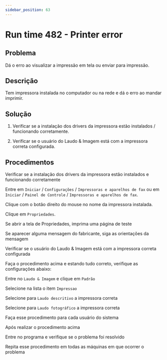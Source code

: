 ```yaml
---
sidebar_position: 63
---
```


# Run time 482 - Printer error

## Problema

Dá o erro ao visualizar a impressão em tela ou enviar para
impressão.

## Descrição

Tem impressora instalada no computador ou na rede e dá o erro ao
mandar imprimir.

## Solução

1. Verificar se a instalação dos drivers da impressora estão
instalados / funcionando corretamente.

2. Verificar se o usuário do Laudo & Imagem está com a impressora
correta configurada.

## Procedimentos

Verificar se a instalação dos drivers da impressora estão instalados
e funcionando corretamente

Entre em `Iniciar` / `Configurações` / `Impressoras e aparelhos de fax` ou
em `Iniciar` / `Painel de Controle` / `Impressoras e aparelhos de fax`.

Clique com o botão direito do mouse no nome da impressora instalada.

Clique em `Propriedades`.

Se abrir a tela de Propriedades, imprima uma página de teste

Se aparecer alguma mensagem do fabricante, siga as orientações da
mensagem

Verificar se o usuário do Laudo & Imagem está com a impressora
correta configurada

Faça o procedimento acima e estando tudo correto, verifique as
configurações abaixo:

Entre no `Laudo & Imagem` e clique em `Padrão`

Selecione na lista o item `Impressao`

Selecione para `Laudo descritivo` a impressora correta

Selecione para `Laudo fotográfico` a impressora correta

Faça esse procedimento para cada usuário do sistema

Após realizar o procedimento acima

Entre no programa e verifique se o problema foi resolvido

Repita esse procedimento em todas as máquinas em que ocorrer o
problema